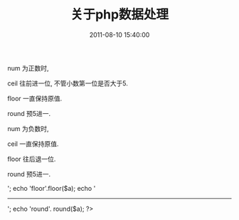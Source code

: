 ﻿---
layout: post
title: 关于php数据处理
date: 2011-08-10 15:40:00
category: blog
description: 关于php数据处理
---
num 为正数时,

ceil 往前进一位, 不管小数第一位是否大于5.

floor 一直保持原值.

round 预5进一.


num 为负数时,

ceil 一直保持原值.

floor 往后退一位.

round 预5进一.



<?php

$a = -10.1;

echo 'ceil'.ceil($a);

echo '<hr>';

echo 'floor'.floor($a);

echo '<hr>';

echo 'round'. round($a);

?>